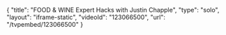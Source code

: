 {
    "title": "FOOD & WINE Expert Hacks with Justin Chapple",
    "type": "solo",
    "layout": "iframe-static",
    "videoId": "123066500",
    "url": "\/tvpembed\/123066500"
}